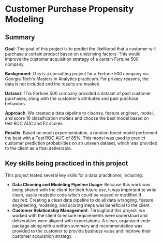 # Customer Purchase Propensity Modeling

## Summary
**Goal**: The goal of this project is to predict the likelihood that a customer will purchase a certain product based on underlying factors. This would improve the customer acquisition strategy of a certain Fortune 500 company.

**Background**: This is a consulting project for a Fortune 500 company via Georgia Tech's Masters in Analytics practicum. For privacy reasons, the data is not included and the results are masked. 

**Dataset**: This Fortune 500 company provided a dataset of past customer purchases, along with the customer's attributes and past purchase behaviors. 

**Approach**: We created a data pipeline to cleanse, feature engineer, model, and score 10 classification models and choose the best model based on test ROC AUC and F2 scores.

**Results**: Based on much experimentation, a random forest model performed the best with a Test ROC AUC of 85%. This model was used to predict customer prediction probabilities on an unseen dataset, which was provided to the client as a final deliverable.


## Key skills being practiced in this project
This project tested several key skills for a data practitioner, including:  
- **Data Cleaning and Modeling Pipeline Usage**: Because this work was being shared with the client for their future use, it was important to write clean, easily readable code which could be reused or modified if desired. Creating a clean data pipeline to do all data wrangling, feature engineering, modeling, and scoring steps was beneficial to the client. 
- **Customer Relationship Management**: Throughout this project, we worked with the client to ensure requirements were understood and deliverables were aligned with expectations. A clean, organized code package along with a written summary and recommendation was provided to the customer to provide business value and improve their customer acquisition strategy.  
